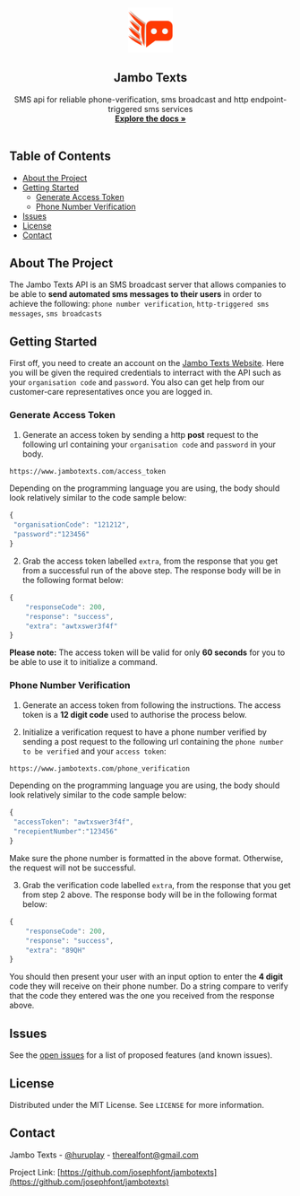 <br />
<p align="center">
  <a href="https://github.com/josephfont/jambotext">
    <img src="logo.png" alt="Logo" width="80" height="80">
  </a>

  <h2 align="center">Jambo Texts</h2>

  <p align="center">
    SMS api for reliable phone-verification, sms broadcast and http endpoint-triggered sms services
    <br />
    <a href="https://github.com/josephfont/jambotexts"><strong>Explore the docs »</strong></a>
    <br />
    <br />
    <!--a href="https://github.com/github_username/repo">View Demo</a>
    ·
    <a href="https://github.com/github_username/repo/issues">Report Bug</a>
    ·
    <a href="https://github.com/github_username/repo/issues">Request Feature</a-->
  </p>
</p>



<!-- TABLE OF CONTENTS -->
## Table of Contents

* [About the Project](#about-the-project)
* [Getting Started](#getting-started)
  * [Generate Access Token](#Generate-Access-Token)
  * [Phone Number Verification](#Phone-Number-Verification)
* [Issues](#Issues)
* [License](#license)
* [Contact](#contact)

<!-- ABOUT THE PROJECT -->
## About The Project

The Jambo Texts API is an SMS broadcast server that allows companies to be able to 
**send automated sms messages to their users** in order to achieve the following:
`phone number verification`, `http-triggered sms messages`, `sms broadcasts`

<!-- GETTING STARTED -->
## Getting Started

First off, you need to create an account on the [Jambo Texts Website](https://jambotexts.web.app). Here you will be given the required credentials to interract with the API such as your `organisation code` and `password`. You also can get help from our customer-care representatives once you are logged in.
### Generate Access Token

1. Generate an access token by sending a http **post** request to the following url containing your `organisation code` and `password` in your body.
```sh
https://www.jambotexts.com/access_token
```
Depending on the programming language you are using, the body should look relatively similar to the code sample below:
```javascript
{
 "organisationCode": "121212",
 "password":"123456"
}
```
2. Grab the access token labelled `extra`, from the response that you get from a successful run of the above step. The response body will be in the following format below:
```javascript
{
    "responseCode": 200,
    "response": "success",
    "extra": "awtxswer3f4f"
}
```
**Please note:** The access token will be valid for only **60 seconds** for you to be able to use it to initialize a command.

### Phone Number Verification
1. Generate an access token from following the instructions. The access token is a **12 digit code** used to authorise the process below.

2. Initialize a verification request to have a phone number verified by sending a post request to the following url containing the `phone number to be verified` and your `access token`:
```sh
https://www.jambotexts.com/phone_verification
```
Depending on the programming language you are using, the body should look relatively similar to the code sample below:
```javascript
{
 "accessToken": "awtxswer3f4f",
 "recepientNumber":"123456"
}
```
Make sure the phone number is formatted in the above format. Otherwise, the request will not be successful.

3. Grab the verification code labelled `extra`, from the response that you get from step 2 above. The response body will be in the following format below:
```javascript
{
    "responseCode": 200,
    "response": "success",
    "extra": "89QH"
}
```
You should then present your user with an input option to enter the **4 digit** code they will receive on their phone number. Do a string compare to verify that the code they entered was the one you received from the response above. 

<!-- ROADMAP -->
## Issues

See the [open issues](https://github.com/josephfont/jambotexts/issues) for a list of proposed features (and known issues).



## License

Distributed under the MIT License. See `LICENSE` for more information.



<!-- CONTACT -->
## Contact

Jambo Texts - [@huruplay](https://twitter.com/huruplay) - therealfont@gmail.com

Project Link: [https://github.com/josephfont/jambotexts](https://github.com/josephfont/jambotexts)





<!-- MARKDOWN LINKS & IMAGES -->
<!-- https://www.markdownguide.org/basic-syntax/#reference-style-links -->
[contributors-shield]: https://img.shields.io/github/contributors/othneildrew/Best-README-Template.svg?style=flat-square
[contributors-url]: https://github.com/othneildrew/Best-README-Template/graphs/contributors
[forks-shield]: https://img.shields.io/github/forks/othneildrew/Best-README-Template.svg?style=flat-square
[forks-url]: https://github.com/othneildrew/Best-README-Template/network/members
[stars-shield]: https://img.shields.io/github/stars/othneildrew/Best-README-Template.svg?style=flat-square
[stars-url]: https://github.com/othneildrew/Best-README-Template/stargazers
[issues-shield]: https://img.shields.io/github/issues/othneildrew/Best-README-Template.svg?style=flat-square
[issues-url]: https://github.com/othneildrew/Best-README-Template/issues
[license-shield]: https://img.shields.io/github/license/othneildrew/Best-README-Template.svg?style=flat-square
[license-url]: https://github.com/othneildrew/Best-README-Template/blob/master/LICENSE.txt
[linkedin-shield]: https://img.shields.io/badge/-LinkedIn-black.svg?style=flat-square&logo=linkedin&colorB=555
[linkedin-url]: https://linkedin.com/in/othneildrew
[product-screenshot]: images/screenshot.png
